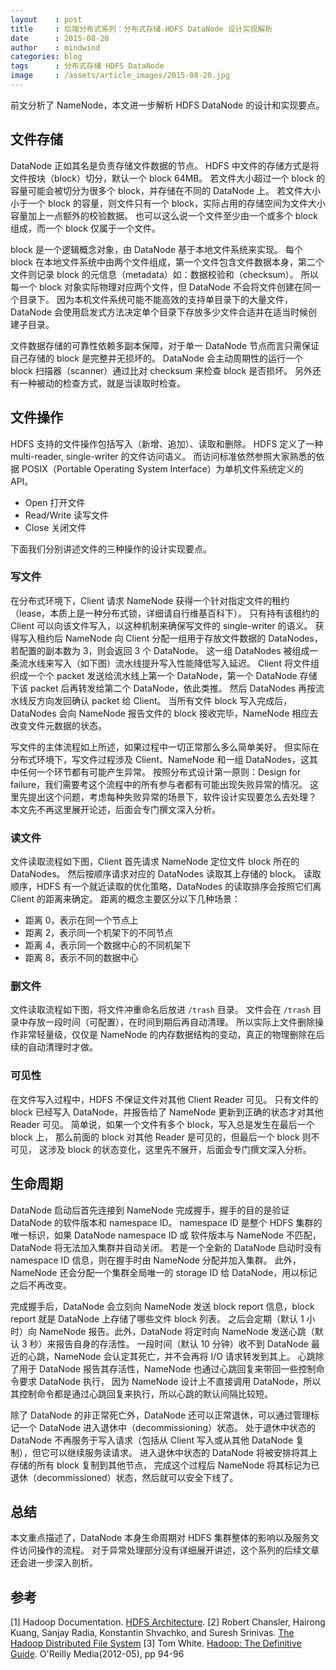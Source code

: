 ```yaml
---
layout    : post
title     : 后端分布式系列：分布式存储-HDFS DataNode 设计实现解析
date      : 2015-08-20
author    : mindwind
categories: blog
tags      : 分布式存储 HDFS DataNode
image     : /assets/article_images/2015-08-20.jpg
---
```



前文分析了 NameNode，本文进一步解析 HDFS DataNode 的设计和实现要点。


## 文件存储
DataNode 正如其名是负责存储文件数据的节点。
HDFS 中文件的存储方式是将文件按块（block）切分，默认一个 block 64MB。
若文件大小超过一个 block 的容量可能会被切分为很多个 block，并存储在不同的 DataNode 上。
若文件大小小于一个 block 的容量，则文件只有一个 block，实际占用的存储空间为文件大小容量加上一点额外的校验数据。
也可以这么说一个文件至少由一个或多个 block 组成，而一个 block 仅属于一个文件。

block 是一个逻辑概念对象，由 DataNode 基于本地文件系统来实现。
每个 block 在本地文件系统中由两个文件组成，第一个文件包含文件数据本身，第二个文件则记录 block 的元信息（metadata）如：数据校验和（checksum）。
所以每一个 block 对象实际物理对应两个文件，但 DataNode 不会将文件创建在同一个目录下。
因为本机文件系统可能不能高效的支持单目录下的大量文件，DataNode 会使用启发式方法决定单个目录下存放多少文件合适并在适当时候创建子目录。

文件数据存储的可靠性依赖多副本保障，对于单一 DataNode 节点而言只需保证自己存储的 block 是完整并无损坏的。
DataNode 会主动周期性的运行一个 block 扫描器（scanner）通过比对 checksum 来检查 block 是否损坏。
另外还有一种被动的检查方式，就是当读取时检查。


## 文件操作
HDFS 支持的文件操作包括写入（新增、追加）、读取和删除。
HDFS 定义了一种 multi-reader, single-writer 的文件访问语义。
而访问标准依然参照大家熟悉的依据 POSIX（Portable Operating System Interface）为单机文件系统定义的 API。

  - Open 打开文件  
  - Read/Write 读写文件  
  - Close 关闭文件

下面我们分别讲述文件的三种操作的设计实现要点。

### 写文件
在分布式环境下，Client 请求 NameNode 获得一个针对指定文件的租约（lease，本质上是一种分布式锁，详细请自行维基百科下）。
只有持有该租约的 Client 可以向该文件写入，以这种机制来确保写文件的 single-writer 的语义。
获得写入租约后 NameNode 向 Client 分配一组用于存放文件数据的 DataNodes，若配置的副本数为 3，则会返回 3 个 DataNode。
这一组 DataNodes 被组成一条流水线来写入（如下图）流水线提升写入性能降低写入延迟。
Client 将文件组织成一个个 packet 发送给流水线上第一个 DataNode，第一个 DataNode 存储下该 packet 后再转发给第二个 DataNode，依此类推。
然后 DataNodes 再按流水线反方向发回确认 packet 给 Client。
当所有文件 block 写入完成后，DataNodes 会向 NameNode 报告文件的 block 接收完毕，NameNode 相应去改变文件元数据的状态。

写文件的主体流程如上所述，如果过程中一切正常那么多么简单美好。
但实际在分布式环境下，写文件过程涉及 Client、NameNode 和一组 DataNodes，这其中任何一个环节都有可能产生异常。
按照分布式设计第一原则：Design for failure，我们需要考这个流程中的所有参与者都有可能出现失败异常的情况。
这里先提出这个问题，考虑每种失败异常的场景下，软件设计实现要怎么去处理？
本文先不再这里展开论述，后面会专门撰文深入分析。

### 读文件
文件读取流程如下图，Client 首先请求 NameNode 定位文件 block 所在的 DataNodes。
然后按顺序请求对应的 DataNodes 读取其上存储的 block。
读取顺序，HDFS 有一个就近读取的优化策略，DataNodes 的读取排序会按照它们离 Client 的距离来确定。
距离的概念主要区分以下几种场景：

  - 距离 0，表示在同一个节点上  
  - 距离 2，表示同一个机架下的不同节点  
  - 距离 4，表示同一个数据中心的不同机架下
  - 距离 8，表示不同的数据中心

### 删文件
文件读取流程如下图，将文件冲重命名后放进 `/trash` 目录。
文件会在 `/trash` 目录中存放一段时间（可配置），在时间到期后再自动清理。
所以实际上文件删除操作非常轻量级，仅仅是 NameNode 的内存数据结构的变动，真正的物理删除在后续的自动清理时才做。

### 可见性
在文件写入过程中，HDFS 不保证文件对其他 Client Reader 可见。
只有文件的 block 已经写入 DataNode，并报告给了 NameNode 更新到正确的状态才对其他 Reader 可见。
简单说，如果一个文件有多个 block，写入总是发生在最后一个 block 上，
那么前面的 block 对其他 Reader 是可见的，但最后一个 block 则不可见，
这涉及 block 的状态变化，这里先不展开，后面会专门撰文深入分析。


## 生命周期
DataNode 启动后首先连接到 NameNode 完成握手，握手的目的是验证 DataNode 的软件版本和 namespace ID。
namespace ID 是整个 HDFS 集群的唯一标识，如果 DataNode namespace ID 或 软件版本与 NameNode 不匹配，DataNode 将无法加入集群并自动关闭。
若是一个全新的 DataNode 启动时没有 namespace ID 信息，则在握手时由 NameNode 分配并加入集群。
此外，NameNode 还会分配一个集群全局唯一的 storage ID 给 DataNode，用以标记之后不再改变。

完成握手后，DataNode 会立刻向 NameNode 发送 block report 信息，block report 就是 DataNode 上存储了哪些文件 block 列表。
之后会定期（默认 1 小时）向 NameNode 报告。此外，DataNode 将定时向 NameNode 发送心跳（默认 3 秒）来报告自身的存活性。
一段时间（默认 10 分钟）收不到 DataNode 最近的心跳，NameNode 会认定其死亡，并不会再将 I/O 请求转发到其上。
心跳除了用于 DataNode 报告其存活性，NameNode 也通过心跳回复来带回一些控制命令要求 DataNode 执行，
因为 NameNode 设计上不直接调用 DataNode，所以其控制命令都是通过心跳回复来执行，所以心跳的默认间隔比较短。

除了 DataNode 的非正常死亡外，DataNode 还可以正常退休，可以通过管理标记一个 DataNode 进入退休中（decommissioning）状态。
处于退休中状态的 DataNode 不再服务于写入请求（包括从 Client 写入或从其他 DataNode 复制），但它可以继续服务读请求。
进入退休中状态的 DataNode 将被安排将其上存储的所有 block 复制到其他节点，
完成这个过程后 NameNode 将其标记为已退休（decommissioned）状态，然后就可以安全下线了。


## 总结
本文重点描述了，DataNode 本身生命周期对 HDFS 集群整体的影响以及服务文件访问操作的流程。
对于异常处理部分没有详细展开讲述，这个系列的后续文章还会进一步深入剖析。


## 参考
[1] Hadoop Documentation. [HDFS Architecture](http://hadoop.apache.org/docs/current/hadoop-project-dist/hadoop-hdfs/HdfsDesign.html).
[2] Robert Chansler, Hairong Kuang, Sanjay Radia, Konstantin Shvachko, and Suresh Srinivas. [The Hadoop Distributed File System](http://www.aosabook.org/en/hdfs.html)
[3] Tom White. [Hadoop: The Definitive Guide](http://book.douban.com/subject/10464777/). O'Reilly Media(2012-05), pp 94-96
